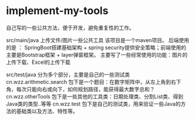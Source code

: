 # implement-my-tools
自己写的一些公共方法，便于开发，避免重复性的工作。


src/main/java 上传文件/图片一些公共工具
  该项目是一个maven项目。
  后端使用的是 ： SpringBoot搭建基础架构 + spring security提供安全策略；前端使用的主要是Bootstrap框架 + layer弹窗框架。
  主要写了一些经常使用的功能：图片的上传下载、Excel的上传下载
  
src/test/java 分为多个部分，主要是自己的一些测试类
  cn.wzz.arithmetic.search 包下是一个题目：在数字矩阵中，从左上角到右下角，每次只能向右或向下，如何规划路径，能获得最大数字总和？
  cn.wzz.otherTools 包下是一些其他的工具类：日期处理类、分割List类、得到Java类的类型..等等
  cn.wzz.test 包下是自己的测试类，用来验证一些Java的方法的基础类以及方法、特性等。

